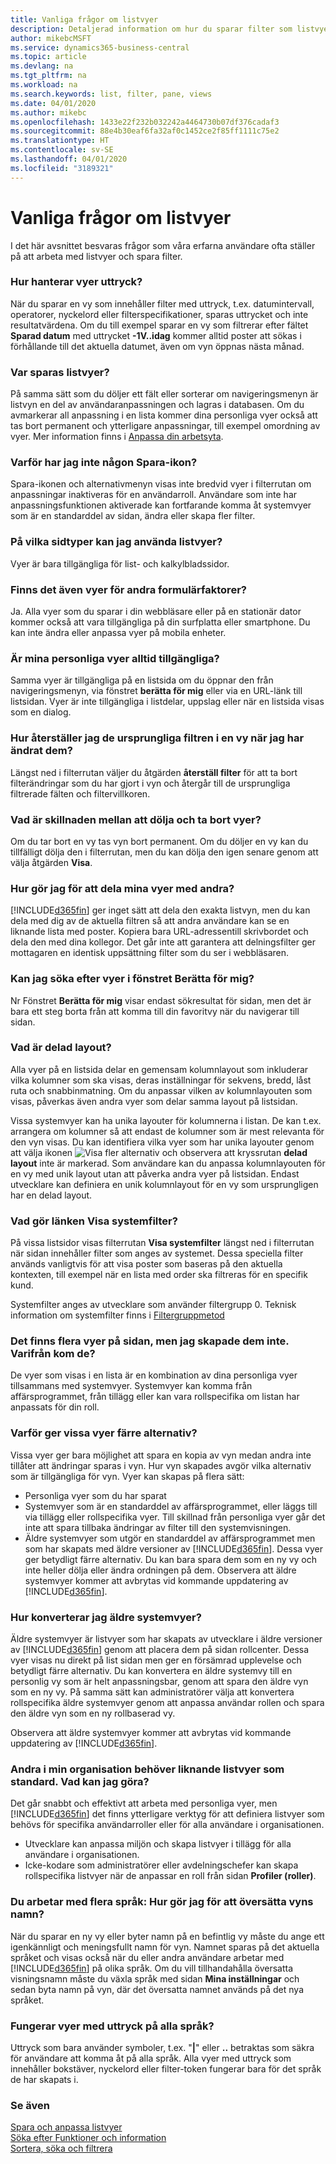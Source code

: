 ```yaml
---
title: Vanliga frågor om listvyer
description: Detaljerad information om hur du sparar filter som listvyer.
author: mikebcMSFT
ms.service: dynamics365-business-central
ms.topic: article
ms.devlang: na
ms.tgt_pltfrm: na
ms.workload: na
ms.search.keywords: list, filter, pane, views
ms.date: 04/01/2020
ms.author: mikebc
ms.openlocfilehash: 1433e22f232b032242a4464730b07df376cadaf3
ms.sourcegitcommit: 88e4b30eaf6fa32af0c1452ce2f85ff1111c75e2
ms.translationtype: HT
ms.contentlocale: sv-SE
ms.lasthandoff: 04/01/2020
ms.locfileid: "3189321"
---
```

# <a name="list-views-faq"></a>Vanliga frågor om listvyer
I det här avsnittet besvaras frågor som våra erfarna användare ofta ställer på att arbeta med listvyer och spara filter.  

### <a name="how-do-views-handle-expressions"></a>Hur hanterar vyer uttryck?
När du sparar en vy som innehåller filter med uttryck, t.ex. datumintervall, operatorer, nyckelord eller filterspecifikationer, sparas uttrycket och inte resultatvärdena. Om du till exempel sparar en vy som filtrerar efter fältet **Sparad datum** med uttrycket **-1V..idag** kommer alltid poster att sökas i förhållande till det aktuella datumet, även om vyn öppnas nästa månad.

### <a name="where-are-list-views-saved"></a>Var sparas listvyer?
På samma sätt som du döljer ett fält eller sorterar om navigeringsmenyn är listvyn en del av användaranpassningen och lagras i databasen. Om du avmarkerar all anpassning i en lista kommer dina personliga vyer också att tas bort permanent och ytterligare anpassningar, till exempel omordning av vyer. Mer information finns i [Anpassa din arbetsyta](ui-personalization-user.md).

### <a name="why-dont-i-have-a-save-icon"></a>Varför har jag inte någon Spara-ikon?
Spara-ikonen och alternativmenyn visas inte bredvid vyer i filterrutan om anpassningar inaktiveras för en användarroll. Användare som inte har anpassningsfunktionen aktiverade kan fortfarande komma åt systemvyer som är en standarddel av sidan, ändra eller skapa fler filter.

### <a name="on-which-page-types-can-i-use-list-views"></a>På vilka sidtyper kan jag använda listvyer?
Vyer är bara tillgängliga för list- och kalkylbladssidor.

### <a name="are-views-also-available-on-other-form-factors"></a>Finns det även vyer för andra formulärfaktorer?
Ja. Alla vyer som du sparar i din webbläsare eller på en stationär dator kommer också att vara tillgängliga på din surfplatta eller smartphone. Du kan inte ändra eller anpassa vyer på mobila enheter.

### <a name="are-my-personal-views-always-accessible"></a>Är mina personliga vyer alltid tillgängliga?
Samma vyer är tillgängliga på en listsida om du öppnar den från navigeringsmenyn, via fönstret **berätta för mig** eller via en URL-länk till listsidan. Vyer är inte tillgängliga i listdelar, uppslag eller när en listsida visas som en dialog.

### <a name="how-do-i-return-a-view-to-its-original-filters-after-modifying-them"></a>Hur återställer jag de ursprungliga filtren i en vy när jag har ändrat dem?
Längst ned i filterrutan väljer du åtgärden **återställ filter** för att ta bort filterändringar som du har gjort i vyn och återgår till de ursprungliga filtrerade fälten och filtervillkoren.

### <a name="what-is-the-difference-between-hiding-and-removing-views"></a>Vad är skillnaden mellan att dölja och ta bort vyer?
Om du tar bort en vy tas vyn bort permanent. Om du döljer en vy kan du tillfälligt dölja den i filterrutan, men du kan dölja den igen senare genom att välja åtgärden **Visa**.

### <a name="how-can-i-share-my-views-with-others"></a>Hur gör jag för att dela mina vyer med andra?
[!INCLUDE[d365fin](includes/d365fin_md.md)] ger inget sätt att dela den exakta listvyn, men du kan dela med dig av de aktuella filtren så att andra användare kan se en liknande lista med poster. Kopiera bara URL-adressentill skrivbordet och dela den med dina kollegor. Det går inte att garantera att delningsfilter ger mottagaren en identisk uppsättning filter som du ser i webbläsaren.

### <a name="can-i-search-for-views-in-the-tell-me-window"></a>Kan jag söka efter vyer i fönstret Berätta för mig?
Nr Fönstret **Berätta för mig** visar endast sökresultat för sidan, men det är bara ett steg borta från att komma till din favoritvy när du navigerar till sidan.

### <a name="what-is-shared-layout"></a>Vad är delad layout?
Alla vyer på en listsida delar en gemensam kolumnlayout som inkluderar vilka kolumner som ska visas, deras inställningar för sekvens, bredd, låst ruta och snabbinmatning. Om du anpassar vilken av kolumnlayouten som visas, påverkas även andra vyer som delar samma layout på listsidan.

Vissa systemvyer kan ha unika layouter för kolumnerna i listan. De kan t.ex. arrangera om kolumner så att endast de kolumner som är mest relevanta för den vyn visas. Du kan identifiera vilka vyer som har unika layouter genom att välja ikonen ![Visa fler alternativ](media/show-more-options-icon.png "Visa fler alternativ") och observera att kryssrutan **delad layout** inte är markerad. Som användare kan du anpassa kolumnlayouten för en vy med unik layout utan att påverka andra vyer på listsidan. Endast utvecklare kan definiera en unik kolumnlayout för en vy som ursprungligen har en delad layout.

### <a name="what-does-the-show-system-filters-link-do"></a>Vad gör länken Visa systemfilter?
På vissa listsidor visas filterrutan **Visa systemfilter** längst ned i filterrutan när sidan innehåller filter som anges av systemet. Dessa speciella filter används vanligtvis för att visa poster som baseras på den aktuella kontexten, till exempel när en lista med order ska filtreras för en specifik kund.

Systemfilter anges av utvecklare som använder filtergrupp 0. Teknisk information om systemfilter finns i [Filtergruppmetod](/dynamics365/business-central/dev-itpro/developer/methods-auto/record/record-filtergroup-method)

### <a name="i-see-multiple-views-on-my-page-but-i-did-not-create-them-where-did-they-come-from"></a>Det finns flera vyer på sidan, men jag skapade dem inte. Varifrån kom de?
De vyer som visas i en lista är en kombination av dina personliga vyer tillsammans med systemvyer. Systemvyer kan komma från affärsprogrammet, från tillägg eller kan vara rollspecifika om listan har anpassats för din roll.

### <a name="why-do-some-views-provide-fewer-options"></a>Varför ger vissa vyer färre alternativ?
Vissa vyer ger bara möjlighet att spara en kopia av vyn medan andra inte tillåter att ändringar sparas i vyn. Hur vyn skapades avgör vilka alternativ som är tillgängliga för vyn. Vyer kan skapas på flera sätt:
- Personliga vyer som du har sparat
- Systemvyer som är en standarddel av affärsprogrammet, eller läggs till via tillägg eller rollspecifika vyer. Till skillnad från personliga vyer går det inte att spara tillbaka ändringar av filter till den systemvisningen.
- Äldre systemvyer som utgör en standarddel av affärsprogrammet men som har skapats med äldre versioner av [!INCLUDE[d365fin](includes/d365fin_md.md)]. Dessa vyer ger betydligt färre alternativ. Du kan bara spara dem som en ny vy och inte heller dölja eller ändra ordningen på dem. Observera att äldre systemvyer kommer att avbrytas vid kommande uppdatering av [!INCLUDE[d365fin](includes/d365fin_md.md)].

### <a name="how-do-i-convert-legacy-system-views"></a>Hur konverterar jag äldre systemvyer?
Äldre systemvyer är listvyer som har skapats av utvecklare i äldre versioner av [!INCLUDE[d365fin](includes/d365fin_md.md)] genom att placera dem på sidan rollcenter. Dessa vyer visas nu direkt på list sidan men ger en försämrad upplevelse och betydligt färre alternativ. Du kan konvertera en äldre systemvy till en personlig vy som är helt anpassningsbar, genom att spara den äldre vyn som en ny vy. På samma sätt kan administratörer välja att konvertera rollspecifika äldre systemvyer genom att anpassa användar rollen och spara den äldre vyn som en ny rollbaserad vy.

Observera att äldre systemvyer kommer att avbrytas vid kommande uppdatering av [!INCLUDE[d365fin](includes/d365fin_md.md)].

### <a name="others-in-my-organization-need-similar-list-views-as-standard-what-can-i-do"></a>Andra i min organisation behöver liknande listvyer som standard. Vad kan jag göra?
Det går snabbt och effektivt att arbeta med personliga vyer, men [!INCLUDE[d365fin](includes/d365fin_md.md)] det finns ytterligare verktyg för att definiera listvyer som behövs för specifika användarroller eller för alla användare i organisationen.
 - Utvecklare kan anpassa miljön och skapa listvyer i tillägg för alla användare i organisationen.
 - Icke-kodare som administratörer eller avdelningschefer kan skapa rollspecifika listvyer när de anpassar en roll från sidan **Profiler (roller)**.

### <a name="i-work-with-multiple-languages-how-do-i-translate-the-name-of-the-view"></a>Du arbetar med flera språk: Hur gör jag för att översätta vyns namn?
När du sparar en ny vy eller byter namn på en befintlig vy måste du ange ett igenkännligt och meningsfullt namn för vyn. Namnet sparas på det aktuella språket och visas också när du eller andra användare arbetar med [!INCLUDE[d365fin](includes/d365fin_md.md)] på olika språk. Om du vill tillhandahålla översatta visningsnamn måste du växla språk med sidan **Mina inställningar** och sedan byta namn på vyn, där det översatta namnet används på det nya språket.

### <a name="do-views-with-expressions-work-in-all-languages"></a>Fungerar vyer med uttryck på alla språk?
Uttryck som bara använder symboler, t.ex. "**|**" eller **..** betraktas som säkra för användare att komma åt på alla språk. Alla vyer med uttryck som innehåller bokstäver, nyckelord eller filter-token fungerar bara för det språk de har skapats i.


### <a name="see-also"></a>Se även  
[Spara och anpassa listvyer](ui-views.md)  
[Söka efter Funktioner och information](ui-search.md)    
[Sortera, söka och filtrera](ui-enter-criteria-filters.md)  
